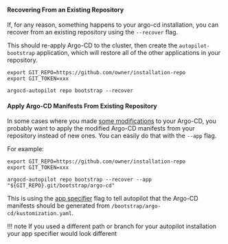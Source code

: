 #### Recovering From an Existing Repository
If, for any reason, something happens to your argo-cd installation, you can recover from an existing repository using the `--recover` flag.

This should re-apply Argo-CD to the cluster, then create the `autopilot-bootstrap` application, which will restore all of the other applications in your repository.



```
export GIT_REPO=https://github.com/owner/installation-repo
export GIT_TOKEN=xxx

argocd-autopilot repo bootstrap --recover
```

#### Apply Argo-CD Manifests From Existing Repository
In some cases where you made [some modifications](./Modifying-Argo-CD.md) to your Argo-CD, you probably want to apply the modified Argo-CD manifests from your repository instead of new ones. You can easily do that with the `--app` flag.

For example:
```
export GIT_REPO=https://github.com/owner/installation-repo
export GIT_TOKEN=xxx

argocd-autopilot repo bootstrap --recover --app "${GIT_REPO}.git/bootstrap/argo-cd"
```

This is using the [app specifier](./App-Specifier.md) flag to tell autopilot that the Argo-CD manifests should be generated from `/bootstrap/argo-cd/kustomization.yaml`.

!!! note
    If you used a different path or branch for your autopilot installation your app specifier would look different
